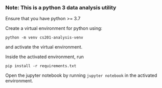 ### Note: This is a python 3 data analysis utility
Ensure that you have python >= 3.7

Create a virtual environment for python using:
```
python -m venv cs201-analysis-venv
```
and activate the virtual environment.

Inside the activated environment, run
```
pip install -r requirements.txt
```

Open the jupyter notebook by running `jupyter notebook` in the activated environment.
